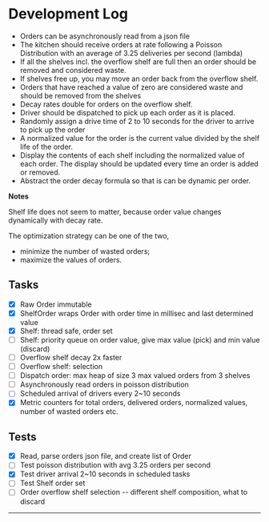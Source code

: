 # Development Log

- Orders can be asynchronously read from a json file
- The kitchen should receive orders at rate following a Poisson Distribution with an average of 3.25 deliveries per second (lambda)
- If all the shelves incl. the overflow shelf are full then an order should be removed and considered waste. 
- If shelves free up, you may move an order back from the overflow shelf.
- Orders that have reached a value of zero are considered waste and should be removed from the shelves
- Decay rates double for orders on the overflow shelf.
- Driver should be dispatched to pick up each order as it is placed.
- Randomly assign a drive time of 2 to 10 seconds for the driver to arrive to pick up the order
- A normalized value for the order is the current value divided by the shelf life of the order.
- Display the contents of each shelf including the normalized value of each order. The display should be updated every time an order is added or removed.
- Abstract the order decay formula so that is can be dynamic per order.

__Notes__

Shelf life does not seem to matter, because order value changes dynamically with decay rate.

The optimization strategy can be one of the two,
  - minimize the number of wasted orders;
  - maximize the values of orders.

## Tasks

- [x] Raw Order immutable
- [x] ShelfOrder wraps Order with order time in millisec and last determined value
- [x] Shelf: thread safe, order set
- [ ] Shelf: priority queue on order value, give max value (pick) and min value (discard)
- [ ] Overflow shelf decay 2x faster
- [ ] Overflow shelf: selection
- [ ] Dispatch order: max heap of size 3 max valued orders from 3 shelves
- [ ] Asynchronously read orders in poisson distribution
- [ ] Scheduled arrival of drivers every 2~10 seconds
- [x] Metric counters for total orders, delivered orders, normalized values, number of wasted orders etc.

## Tests

- [x] Read, parse orders json file, and create list of Order
- [ ] Test poisson distribution with avg 3.25 orders per second
- [x] Test driver arrival 2~10 seconds in scheduled tasks
- [ ] Test Shelf order set
- [ ] Order overflow shelf selection -- different shelf composition, what to discard

---

